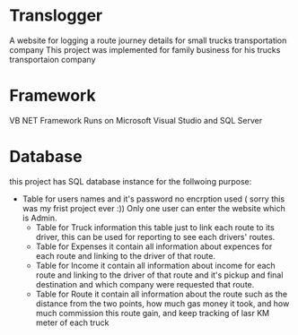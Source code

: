 # Translogger
A website for logging a route journey details for small trucks transportation company
This project was implemented for family business for his trucks transportaion company



# Framework
VB NET Framework Runs on Microsoft Visual Studio and SQL Server

# Database
this project has SQL database instance for the follwoing purpose:
- Table for users names and it's password no encrption used ( sorry this was my frist project ever :))
  Only one user can enter the website which is Admin.
  - Table for Truck information this table just to link each route to its driver, this can be used for reporting to see each drivers' routes.
  - Table for Expenses it contain all information about expences for each route and linking to the driver of that route.
  - Table for Income it contain all information about income  for each route and linking to the driver of that route and it's pickup and final destination and which company were requested that route.
  - Table for Route it contain all information about the route such as the distance from the two points, how much gas money it took, and how much commission this route gain, and keep tracking of lasr KM meter of each truck
  
  
  



